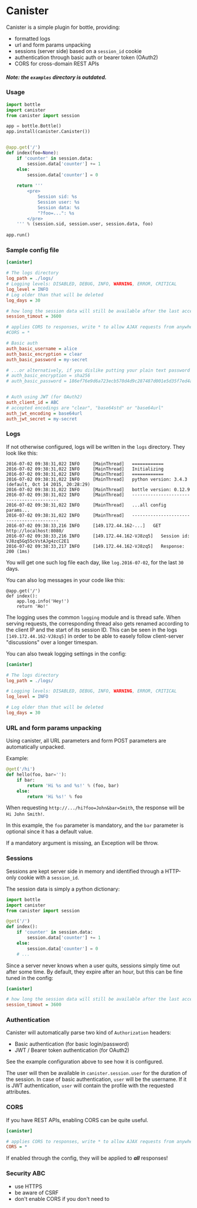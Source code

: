 Canister
========

Canister is a simple plugin for bottle, providing:

- formatted logs
- url and form params unpacking
- sessions (server side) based on a `session_id` cookie
- authentication through basic auth or bearer token (OAuth2)
- CORS for cross-domain REST APIs

#### *Note: the `examples` directory is outdated.*

### Usage

```python
import bottle
import canister
from canister import session

app = bottle.Bottle()
app.install(canister.Canister())


@app.get('/')
def index(foo=None):
    if 'counter' in session.data:
        session.data['counter'] += 1
    else:
        session.data['counter'] = 0
        
    return '''
        <pre>
            Session sid: %s
            Session user: %s
            Session data: %s 
            "?foo=...": %s
        </pre>
    ''' % (session.sid, session.user, session.data, foo)
    
app.run()
```

### Sample config file

```ini
[canister]

# The logs directory
log_path = ./logs/
# Logging levels: DISABLED, DEBUG, INFO, WARNING, ERROR, CRITICAL
log_level = INFO
# Log older than that will be deleted
log_days = 30

# how long the session data will still be available after the last access, in seconds
session_timout = 3600

# applies CORS to responses, write * to allow AJAX requests from anywhere
#CORS = *

# Basic auth
auth_basic_username = alice
auth_basic_encryption = clear
auth_basic_password = my-secret

# ...or alternatively, if you dislike putting your plain text password in the config:
# auth_basic_encryption = sha256
# auth_basic_password = 186ef76e9d6a723ecb570d4d9c287487d001e5d35f7ed4a313350a407950318e


# Auth using JWT (for OAuth2)
auth_client_id = ABC
# accepted encodings are "clear", "base64std" or "base64url"
auth_jwt_encoding = base64url
auth_jwt_secret = my-secret
```

### Logs

If not otherwise configured, logs will be written in the `logs` directory. They look like this:

```
2016-07-02 09:38:31,022 INFO     [MainThread]   ============
2016-07-02 09:38:31,022 INFO     [MainThread]   Initializing
2016-07-02 09:38:31,022 INFO     [MainThread]   ============
2016-07-02 09:38:31,022 INFO     [MainThread]   python version: 3.4.3 (default, Oct 14 2015, 20:28:29) 
2016-07-02 09:38:31,022 INFO     [MainThread]   bottle version: 0.12.9
2016-07-02 09:38:31,022 INFO     [MainThread]   ------------------------------------------
2016-07-02 09:38:31,022 INFO     [MainThread]   ...all config params...
2016-07-02 09:38:31,022 INFO     [MainThread]   ------------------------------------------
2016-07-02 09:38:33,216 INFO     [149.172.44.162-...]   GET http://localhost:8080/
2016-07-02 09:38:33,216 INFO     [149.172.44.162-VJ8zq5]   Session id: VJ8zq5Gq55cVstAJg4zcC2E1
2016-07-02 09:38:33,217 INFO     [149.172.44.162-VJ8zq5]   Response: 200 (1ms)
```

You will get one such log file each day, like `log.2016-07-02`, for the last `30` days.

You can also log messages in your code like this:
```
@app.get('/')
def index():
    app.log.info('Hey!')
    return 'Ho!'
```

The logging uses the common `logging` module and is thread safe.
When serving requests, the corresponding thread also gets renamed according to the client IP and the start of its session ID.
This can be seen in the logs `[149.172.44.162-VJ8zq5]` in order to be able to easely follow client-server "discussions" over a longer timespan.

You can also tweak logging settings in the config:

```ini
[canister]

# The logs directory
log_path = ./logs/

# Logging levels: DISABLED, DEBUG, INFO, WARNING, ERROR, CRITICAL
log_level = INFO

# Log older than that will be deleted
log_days = 30
```

### URL and form params unpacking

Using canister, all URL parameters and form POST parameters are automatically unpacked.

Example:

```python
@get('/hi')
def hello(foo, bar=''):
    if bar:
        return 'Hi %s and %s!' % (foo, bar)
    else:
        return 'Hi %s!' % foo
```

When requesting `http://.../hi?foo=John&bar=Smith`, the response will be `Hi John Smith!`.

In this example, the `foo` parameter is mandatory, and the `bar` parameter is optional since it has a default value.

If a mandatory argument is missing, an Exception will be throw.


### Sessions

Sessions are kept server side in memory and identified through a HTTP-only cookie with a `session_id`.

The session data is simply a python dictionary:

```python
import bottle
import canister
from canister import session

@get('/')
def index():
    if 'counter' in session.data:
        session.data['counter'] += 1
    else:
        session.data['counter'] = 0
    # ...
```

Since a server never knows when a user quits, sessions simply time out after some time.
By default, they expire after an hour, but this can be fine tuned in the config:


```ini
[canister]

# how long the session data will still be available after the last access, in seconds
session_timout = 3600
```

### Authentication

Canister will automatically parse two kind of `Authorization` headers:
- Basic authentication (for basic login/password)
- JWT / Bearer token authentication (for OAuth2)

See the example configuration above to see how it is configured.

The user will then be available in `canister.session.user` for the duration of the session.
In case of basic authentication, `user` will be the username.
If it is JWT authentication, `user` will contain the profile with the requested attributes.

### CORS

If you have REST APIs, enabling CORS can be quite useful.

```ini
[canister]

# applies CORS to responses, write * to allow AJAX requests from anywhere
CORS = *
```

If enabled through the config, they will be applied to ***all*** responses!

### Security ABC

* use HTTPS
* be aware of CSRF
* don't enable CORS if you don't need to